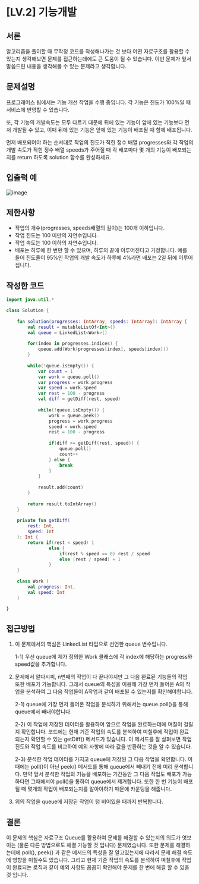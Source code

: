 # [LV.2] 기능개발

## 서론

알고리즘을 풀이할 때 무작정 코드를 작성해나가는 것 보다 어떤 자료구조를 활용할 수 있는지 생각해보면 문제를 접근하는데에도 큰 도움이 될 수 있습니다. 이번 문제가 앞서 말씀드린 내용을 생각해볼 수 있는 문제라고 생각합니다.



## **문제설명**

프로그래머스 팀에서는 기능 개선 작업을 수행 중입니다. 각 기능은 진도가 100%일 때 서비스에 반영할 수 있습니다.

또, 각 기능의 개발속도는 모두 다르기 때문에 뒤에 있는 기능이 앞에 있는 기능보다 먼저 개발될 수 있고, 이때 뒤에 있는 기능은 앞에 있는 기능이 배포될 때 함께 배포됩니다.

먼저 배포되어야 하는 순서대로 작업의 진도가 적힌 정수 배열 progresses와 각 작업의 개발 속도가 적힌 정수 배열 speeds가 주어질 때 각 배포마다 몇 개의 기능이 배포되는지를 return 하도록 solution 함수를 완성하세요.



## **입출력 예**

![image](https://user-images.githubusercontent.com/48594786/182388632-19a4e72c-0786-4842-a844-cbd19137d790.png)

## 

## 제한사항

- 작업의 개수(progresses, speeds배열의 길이)는 100개 이하입니다.
- 작업 진도는 100 미만의 자연수입니다.
- 작업 속도는 100 이하의 자연수입니다.
- 배포는 하루에 한 번만 할 수 있으며, 하루의 끝에 이루어진다고 가정합니다. 예를 들어 진도율이 95%인 작업의 개발 속도가 하루에 4%라면 배포는 2일 뒤에 이루어집니다. 

## 

## 작성한 코드

```kotlin
import java.util.*

class Solution {
    
    fun solution(progresses: IntArray, speeds: IntArray): IntArray {
        val result = mutableListOf<Int>()
        val queue = LinkedList<Work>()
        
        for(index in progresses.indices) {
            queue.add(Work(progresses[index], speeds[index]))
        }
        
        while(!queue.isEmpty()) {
            var count = 1
            var work = queue.poll()
            var progress = work.progress
            var speed = work.speed
            var rest = 100 - progress
            val diff = getDiff(rest, speed)
            
            while(!queue.isEmpty()) {
                work = queue.peek()
                progress = work.progress
                speed = work.speed
                rest = 100 - progress
                
                if(diff >= getDiff(rest, speed)) {
                    queue.poll()
                    count++
                } else {
                    break
                }
            }
            
            result.add(count)
        }
        
        return result.toIntArray()
    }
    
    private fun getDiff(
        rest: Int,
        speed: Int
    ): Int {
        return if(rest < speed) 1
                else {
                    if(rest % speed == 0) rest / speed
                    else (rest / speed) + 1
                }
    }
    
    class Work (
        val progress: Int,
        val speed: Int
    )

}
```

## 

## 접근방법

1. 이 문제에서의 핵심은 LinkedList 타입으로 선언한 queue 변수입니다.
   
   1-1) 우선 queue에 제가 정의한 Work 클래스에 각 index에 해당하는 progress와 speed값을 추가합니다. 

2. 문제에서 알다시피, n번째의 작업이 다 끝나야지만 그 다음 완료된 기능들의 작업 또한 배포가 가능합니다. 그래서 queue의 특성을 이용해 가장 먼저 들어온 A의 작업을 분석하여 그 다음 작업들이 A작업과 같이 배포될 수 있는지를 확인해야합니다.
   
   2-1) queue에 가장 먼저 들어온 작업을 분석하기 위해서는 queue.poll()을 통해 queue에서 빼내야합니다.
   
   2-2) 이 작업에 저장된 데이터를 활용하여 앞으로 작업을 완료하는데에 며칠이 걸릴지 확인합니다. 코드에는 현재 기준 작업의 속도를 분석하여 며칠후에 작업이 완료되는지 확인할 수 있는 getDiff() 메서드가 있습니다. 이 메서드를 잘 살펴보면 작업 진도와 작업 속도를 비교하여 예외 사항에 따라 값을 반환하는 것을 알 수 있습니다.
   
   2-3) 분석한 작업 데이터를 가지고 queue에 저장된 그 다음 작업을 확인합니다. 이 때에는 poll()이 아닌 peek() 메서드를 통해 queue에서 빼내기 전에 미리 분석합니다. 만약 앞서 분석한 작업의 기능을 배포하는 기간동안 그 다음 작업도 배포가 가능하다면 그때에서야 poll()을 통하여 queue에서 제거합니다. 또한 한 번 기능이 배포될 때 몇개의 작업이 배포되는지를 알아야하기 때문에 카운팅을 해줍니다. 

3. 위의 작업을 queue에 저장된 작업이 텅 비어있을 때까지 반복합니다.

## 

## 결론

이 문제의 핵심은 자료구조 Queue를 활용하여 문제를 해결할 수 있는지의 의도가 엿보이는 (물론 다른 방법으로도 해결 가능할 것 입니다) 문제였습니다. 또한 문제를 해결하는데에 poll(), peek() 과 같은 메서드의 특성을 잘 알고있는지에 따라서 문제 해결 속도에 영향을 미칠수도 있습니다. 그리고 현재 기준 작업의 속도를 분석하여 며칠후에 작업이 완료되는 로직과 같이 예외 사항도 꼼꼼히 확인해야 문제를 한 번에 해결 할 수 있을 것 입니다.
